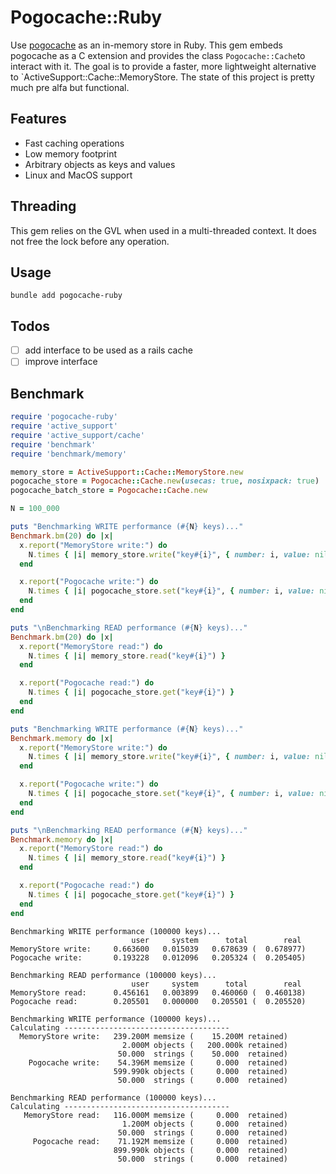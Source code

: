 # Pogocache::Ruby

Use [pogocache](https://github.com/tidwall/pogocache) as an in-memory store in Ruby.
This gem embeds pogocache as a C extension and provides the class `Pogocache::Cache`to interact with it.
The goal is to provide a faster, more lightweight alternative to `ActiveSupport::Cache::MemoryStore.
The state of this project is pretty much pre alfa but functional.

## Features

- Fast caching operations
- Low memory footprint
- Arbitrary objects as keys and values
- Linux and MacOS support

## Threading

This gem relies on the GVL when used in a multi-threaded context.
It does not free the lock before any operation.

## Usage

```
bundle add pogocache-ruby
```

## Todos

- [ ] add interface to be used as a rails cache
- [ ] improve interface

## Benchmark

```ruby
require 'pogocache-ruby'
require 'active_support'
require 'active_support/cache'
require 'benchmark'
require 'benchmark/memory'

memory_store = ActiveSupport::Cache::MemoryStore.new
pogocache_store = Pogocache::Cache.new(usecas: true, nosixpack: true)
pogocache_batch_store = Pogocache::Cache.new

N = 100_000

puts "Benchmarking WRITE performance (#{N} keys)..."
Benchmark.bm(20) do |x|
  x.report("MemoryStore write:") do
    N.times { |i| memory_store.write("key#{i}", { number: i, value: nil}) }
  end

  x.report("Pogocache write:") do
    N.times { |i| pogocache_store.set("key#{i}", { number: i, value: nil}) }
  end
end

puts "\nBenchmarking READ performance (#{N} keys)..."
Benchmark.bm(20) do |x|
  x.report("MemoryStore read:") do
    N.times { |i| memory_store.read("key#{i}") }
  end

  x.report("Pogocache read:") do
    N.times { |i| pogocache_store.get("key#{i}") }
  end
end

puts "Benchmarking WRITE performance (#{N} keys)..."
Benchmark.memory do |x|
  x.report("MemoryStore write:") do
    N.times { |i| memory_store.write("key#{i}", { number: i, value: nil}) }
  end

  x.report("Pogocache write:") do
    N.times { |i| pogocache_store.set("key#{i}", { number: i, value: nil}) }
  end
end

puts "\nBenchmarking READ performance (#{N} keys)..."
Benchmark.memory do |x|
  x.report("MemoryStore read:") do
    N.times { |i| memory_store.read("key#{i}") }
  end

  x.report("Pogocache read:") do
    N.times { |i| pogocache_store.get("key#{i}") }
  end
end

```

```
Benchmarking WRITE performance (100000 keys)...
                           user     system      total        real
MemoryStore write:     0.663600   0.015039   0.678639 (  0.678977)
Pogocache write:       0.193228   0.012096   0.205324 (  0.205405)

Benchmarking READ performance (100000 keys)...
                           user     system      total        real
MemoryStore read:      0.456161   0.003899   0.460060 (  0.460138)
Pogocache read:        0.205501   0.000000   0.205501 (  0.205520)

Benchmarking WRITE performance (100000 keys)...
Calculating -------------------------------------
  MemoryStore write:   239.200M memsize (    15.200M retained)
                         2.000M objects (   200.000k retained)
                        50.000  strings (    50.000  retained)
    Pogocache write:    54.396M memsize (     0.000  retained)
                       599.990k objects (     0.000  retained)
                        50.000  strings (     0.000  retained)

Benchmarking READ performance (100000 keys)...
Calculating -------------------------------------
   MemoryStore read:   116.000M memsize (     0.000  retained)
                         1.200M objects (     0.000  retained)
                        50.000  strings (     0.000  retained)
     Pogocache read:    71.192M memsize (     0.000  retained)
                       899.990k objects (     0.000  retained)
                        50.000  strings (     0.000  retained)

```

